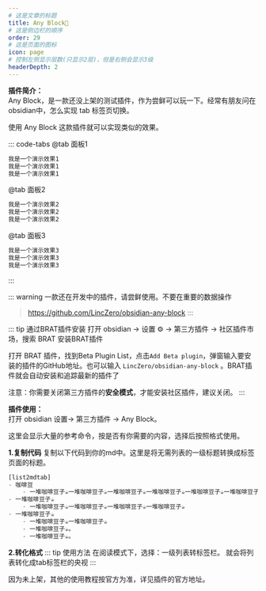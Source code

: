 ```yaml
---
# 这是文章的标题
title: Any Block🍑
# 这是侧边栏的顺序
order: 29
# 这是页面的图标
icon: page
# 控制左侧显示层数(只显示2层)，但是右侧会显示3级
headerDepth: 2
---
```

**插件简介：**  
Any Block，是一款还没上架的测试插件，作为尝鲜可以玩一下。经常有朋友问在obsidian中，怎么实现 tab 标签页切换。

使用 Any Block 这款插件就可以实现类似的效果。

::: code-tabs
@tab 面板1
```markdown
我是一个演示效果1
我是一个演示效果1
我是一个演示效果1
```
@tab 面板2
```markdown
我是一个演示效果2
我是一个演示效果2
我是一个演示效果2
```
@tab 面板3
```markdown
我是一个演示效果3
我是一个演示效果3
我是一个演示效果3
```
:::

::: warning
一款还在开发中的插件，请尝鲜使用。不要在重要的数据操作
> https://github.com/LincZero/obsidian-any-block
:::

::: tip 通过BRAT插件安装
打开 obsidian → 设置 ⚙️ → 第三方插件 → 社区插件市场，搜索 BRAT 安装BRAT插件

打开 BRAT 插件，找到Beta Plugin List，点击`Add Beta plugin`，弹窗输入要安装的插件的GitHub地址。也可以输入 `LincZero/obsidian-any-block` 。BRAT插件就会自动安装和追踪最新的插件了

注意：你需要关闭第三方插件的**安全模式**，才能安装社区插件，建议关闭。
:::

**插件使用：**  
打开 obsidian 设置→ 第三方插件 → Any Block。

这里会显示大量的参考命令，按是否有你需要的内容，选择后按照格式使用。

**1.复制代码**
复制以下代码到你的md中。这里是将无需列表的一级标题转换成标签页面的标题。

```js
[list2mdtab]
- 咖啡豆
	- 一堆咖啡豆子☕️一堆咖啡豆子☕️一堆咖啡豆子☕️一堆咖啡豆子☕️一堆咖啡豆子☕️一堆咖啡豆子☕️一堆咖啡豆子☕️一堆咖啡豆子☕️一堆咖啡豆子☕️一堆咖啡豆子☕️一堆咖啡豆子☕️一堆咖啡豆子☕️一堆咖啡豆子☕️一堆咖啡豆子☕️一堆咖啡豆子☕️一堆咖啡豆子☕️一堆咖啡豆子☕️一堆咖啡豆子☕️
- 一堆咖啡豆子☕️
	- 一堆咖啡豆子☕️一堆咖啡豆子☕️一堆咖啡豆子☕️一堆咖啡豆子☕️	  
- 一堆咖啡豆子☕️
	- 一堆咖啡豆子☕️一堆咖啡豆子☕️
	- 一堆咖啡豆子☕️。
	- 一堆咖啡豆子☕️。
```

**2.转化格式**
::: tip 使用方法
在阅读模式下，选择：一级列表转标签栏。
就会将列表转化成tab标签栏的央视
:::

因为未上架，其他的使用教程按官方为准，详见插件的官方地址。
